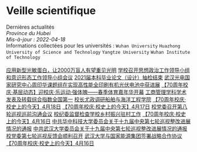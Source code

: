 # Veille scientifique  
Dernières actualités  
_Province du Hubei_<br/>
_Mis-à-jour : 2022-04-18_  
Informations collectées pour les universités : `Wuhan University` `Huazhong University of Science and Technology` `Yangtze University` `Wuhan Institute of Technology`<br/>  
[应用新型光敏蛋白，让2000万盲人有望重见光明](http://news.whu.edu.cn/info/1015/66961.htm)
[学校召开思想政治工作领导小组和意识形态工作领导小组会议](http://news.yangtzeu.edu.cn/info/1003/30514.htm)
[2021届本科毕业论文（设计）抽检结束](http://news.hust.edu.cn/info/1003/44371.htm)
[武汉光电国家研究中心周印华课题组在实现高性能全印刷有机光伏电池中获进展](http://news.hust.edu.cn/info/1003/44372.htm)
[【70周年校庆·基层动态】迎校庆·乐运动·强体魄——春季体育嘉年华开幕](http://news.hust.edu.cn/info/1003/44375.htm)
[工商管理学科学术发表及转载综合指数全国第一](http://news.whu.edu.cn/info/1015/66956.htm)
[校长尤政调研船舶与海洋工程学院](http://news.hust.edu.cn/info/1002/44374.htm)
[【70周年校庆·校史上的今天】4月18日](http://news.hust.edu.cn/info/1002/44370.htm)
[【70周年校庆·校史上的今天】4月17日](http://news.hust.edu.cn/info/1002/44369.htm)
[校党委召开第八轮巡视巡前沟通会议](http://news.whu.edu.cn/info/1002/66955.htm)
[校纪委监督检查学校乡村振兴驻村工作](http://news.yangtzeu.edu.cn/info/1003/30510.htm)
[【70周年校庆·校史上的今天】4月16日](http://news.hust.edu.cn/info/1002/44366.htm)
[中共华中科技大学委员会关于十九届中央第七轮巡视整改进展情况的通报](http://news.hust.edu.cn/info/1002/44368.htm)
[中共武汉大学委员会关于十九届中央第七轮巡视整改进展情况的通报](http://news.whu.edu.cn/info/1002/66954.htm)
[校党委第七轮巡视反馈会顺利召开](http://news.whu.edu.cn/info/1002/66952.htm)
[武汉大学与国家能源集团签署战略合作协议](http://news.whu.edu.cn/info/1002/66953.htm)
[【70周年校庆·校史上的今天】4月16日](info/1002/44366.htm)
